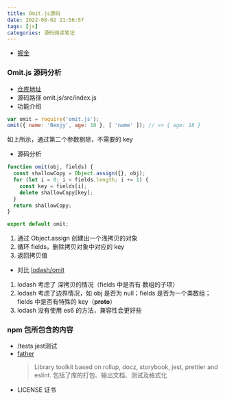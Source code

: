 ```yaml
---
title: Omit.js源码
date: 2022-08-02 21:56:57
tags: [js]
categories: 源码阅读笔记
---
```



- [掘金](https://juejin.cn/post/7127275216807395341)

### Omit.js 源码分析
- [仓库地址](https://github.com/benjycui/omit.js)
- 源码路径 omit.js/src/index.js
- 功能介绍

``` js
var omit = require('omit.js');
omit({ name: 'Benjy', age: 18 }, [ 'name' ]); // => { age: 18 }
```
   
   如上所示，通过第二个参数剔除，不需要的 key
- 源码分析

``` js
function omit(obj, fields) {
  const shallowCopy = Object.assign({}, obj);
  for (let i = 0; i < fields.length; i += 1) {
    const key = fields[i];
    delete shallowCopy[key];
  }
  return shallowCopy;
}

export default omit;
```

1. 通过 Object.assign 创建出一个浅拷贝的对象
2. 循环 fields，删除拷贝对象中对应的 key
3. 返回拷贝值

- 对比 [lodash/omit](https://github.com/lodash/lodash/blob/es/omit.js)

1. lodash 考虑了 深拷贝的情况（fields 中是否有 数组的子项）
2. lodash 考虑了边界情况，如 obj 是否为 null；fields 是否为一个类数组；fields 中是否有特殊的 key（__proto__）
3. lodash 没有使用 es6 的方法，兼容性会更好些

### npm 包所包含的内容
 - /tests jest测试
 - [father](https://github.com/umijs/father)
    >  Library toolkit based on rollup, docz, storybook, jest, prettier and eslint.
    包括了库的打包、输出文档、测试及格式化
- LICENSE 证书







